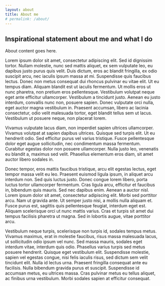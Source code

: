```yaml
---
layout: about
title: About me
# permalink: /about/
---
```


## Inspirational statement about me and what I do

About content goes here.

Lorem ipsum dolor sit amet, consectetur adipiscing elit. Sed id dignissim tortor. Nullam molestie, nunc sed mattis aliquet, ex sem vulputate leo, eu dapibus justo purus quis velit. Duis dictum, eros ac blandit fringilla, ex odio suscipit arcu, nec iaculis ipsum massa at mi. Suspendisse quis faucibus lectus. Donec non metus consequat dui rhoncus pulvinar eu vitae elit. Ut eu tempus diam. Aliquam blandit est ut iaculis fermentum. Ut mollis eros ut nunc pharetra, non pretium eros pellentesque. Vestibulum volutpat neque eget ante efficitur ullamcorper. Vestibulum a tincidunt justo. Aenean eu justo interdum, convallis nunc non, posuere sapien. Donec vulputate orci nulla, eget auctor magna vestibulum in. Praesent accumsan, libero ac lacinia consectetur, odio velit malesuada tortor, eget blandit tellus sem ut lacus. Vestibulum ut posuere neque, non placerat lorem.

Vivamus vulputate lacus diam, non imperdiet sapien ultrices ullamcorper. Vivamus volutpat at sapien dapibus ultrices. Quisque sed turpis elit. Ut eu hendrerit odio. Sed efficitur purus vel varius tristique. Fusce pellentesque dolor eget augue sollicitudin, nec condimentum massa fermentum. Curabitur egestas dolor non posuere ullamcorper. Nulla justo leo, venenatis eu blandit a, maximus sed velit. Phasellus elementum eros diam, sit amet auctor libero sodales in.

Donec tempor, eros mattis faucibus tristique, arcu elit egestas lectus, eget tempor massa velit eu leo. Praesent euismod ligula ipsum, in aliquet arcu interdum non. Sed quis luctus justo. Donec congue lorem libero, porta luctus tortor ullamcorper fermentum. Cras ligula arcu, efficitur et faucibus in, bibendum quis mauris. Sed nec dapibus enim. Aenean a auctor nisl. Lorem ipsum dolor sit amet, consectetur adipiscing elit. Morbi sed porttitor arcu. Nam ut gravida ante. Ut semper justo nisi, a mollis nulla aliquam et. Fusce purus est, sagittis quis pellentesque feugiat, interdum eget est. Aliquam scelerisque orci ut nunc mattis varius. Cras et turpis sit amet dui tempus facilisis pharetra ut magna. Sed in lobortis augue, vitae porttitor arcu.

Vestibulum neque turpis, scelerisque non turpis id, sodales tempus metus. Vivamus maximus, erat in molestie faucibus, risus massa malesuada lacus, ut sollicitudin odio ipsum vel nunc. Sed massa mauris, sodales eget interdum vitae, interdum quis odio. Phasellus varius turpis sed metus posuere hendrerit. Quisque eget vestibulum elit. Suspendisse molestie, sapien vel egestas congue, nisi felis iaculis risus, sed dictum sem velit tincidunt elit. Nulla id lectus urna. Praesent fringilla consequat ante eu facilisis. Nulla bibendum gravida purus et suscipit. Suspendisse id accumsan metus, eu ultrices massa. Cras pulvinar metus eu tellus aliquet, ac finibus urna vestibulum. Morbi sodales sapien at efficitur consequat.